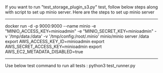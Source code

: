 If you want to run "test_storage_plugin_s3.py" test, follow below steps along with script to set up minio server.
Here are the steps to set up minio server

--------------------------------------------------------------------------------------------------------------

docker run -d -p 9000:9000 --name minio -e "MINIO_ACCESS_KEY=minioadmin" -e "MINIO_SECRET_KEY=minioadmin" -v '/tmp/data:/data' -v '/tmp/config:/root/.minio' minio/minio server /data
export AWS_ACCESS_KEY_ID=minioadmin
export AWS_SECRET_ACCESS_KEY=minioadmin
export AWS_EC2_METADATA_DISABLED=true

--------------------------------------------------------------------------------------------------------------

Use below test command to run all tests : 
python3 test_runner.py

